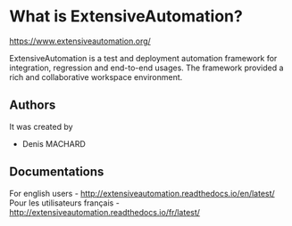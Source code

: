 # What is ExtensiveAutomation?

https://www.extensiveautomation.org/

ExtensiveAutomation is a test and deployment automation framework for integration, regression and end-to-end usages.
The framework provided a rich and collaborative workspace environment.

## Authors

It was created by 
 * Denis MACHARD
 
## Documentations

For english users - http://extensiveautomation.readthedocs.io/en/latest/
Pour les utilisateurs français - http://extensiveautomation.readthedocs.io/fr/latest/